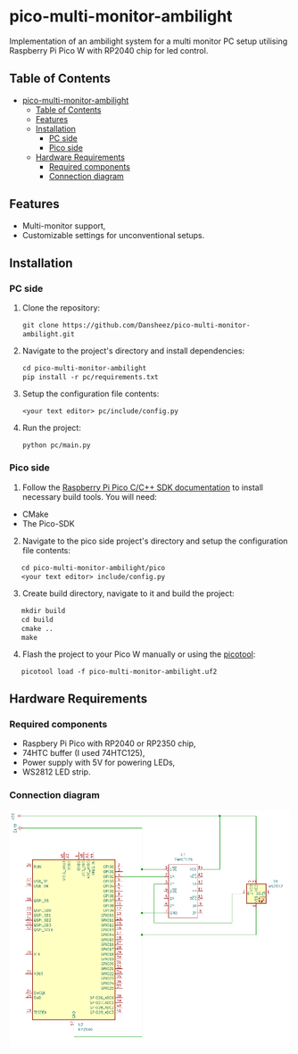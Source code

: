 # pico-multi-monitor-ambilight
Implementation of an ambilight system for a multi monitor PC setup utilising Raspberry Pi Pico W with RP2040 chip for led control.

## Table of Contents
- [pico-multi-monitor-ambilight](#pico-multi-monitor-ambilight)
  - [Table of Contents](#table-of-contents)
  - [Features](#features)
  - [Installation](#installation)
    - [PC side](#pc-side)
    - [Pico side](#pico-side)
  - [Hardware Requirements](#hardware-requirements)
    - [Required components](#required-components)
    - [Connection diagram](#connection-diagram)
  

## Features
- Multi-monitor support,
- Customizable settings for unconventional setups.

## Installation
### PC side
1. Clone the repository:
   ```
   git clone https://github.com/Dansheez/pico-multi-monitor-ambilight.git
   ``` 
2. Navigate to the project's directory and install dependencies:
   ```
   cd pico-multi-monitor-ambilight
   pip install -r pc/requirements.txt
   ``` 
3. Setup the configuration file contents:
   ```
   <your text editor> pc/include/config.py
   ```
4. Run the project:
   ```
   python pc/main.py
   ```

### Pico side
1. Follow the [Raspberry Pi Pico C/C++ SDK documentation](https://github.com/raspberrypi/pico-sdk) to install necessary build tools. You will need:
- CMake
- The Pico-SDK
2. Navigate to the pico side project's directory and setup the configuration file contents:
```
   cd pico-multi-monitor-ambilight/pico
   <your text editor> include/config.py
```
3. Create build directory, navigate to it and build the project:
```
   mkdir build
   cd build
   cmake ..
   make
```
4. Flash the project to your Pico W manually or using the [picotool](https://github.com/raspberrypi/picotool):
```
   picotool load -f pico-multi-monitor-ambilight.uf2
```

## Hardware Requirements
### Required components
- Raspbery Pi Pico with RP2040 or RP2350 chip,
- 74HTC buffer (I used 74HTC125),
- Power supply with 5V for powering LEDs,
- WS2812 LED strip.

### Connection diagram
![Connection diagram](./schematic.png)
